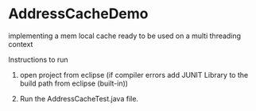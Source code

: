 # AddressCacheDemo
implementing a mem local cache ready to be used on a multi threading context

Instructions to run  

1) open project from eclipse (if compiler errors add JUNIT Library to the build path from eclipse (built-in))

2) Run the AddressCacheTest.java file.
